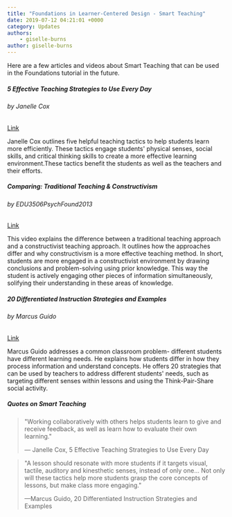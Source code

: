 ```yaml
---
title: "Foundations in Learner-Centered Design - Smart Teaching"
date: 2019-07-12 04:21:01 +0000
category: Updates
authors: 
    - giselle-burns 
author: giselle-burns
---
```


Here are a few articles and videos about Smart Teaching that can be used in the Foundations tutorial in the future.


<div class="card-deck">
    <div class="card">
        <div class="card-body">
            <h5 class="card-title">5 Effective Teaching Strategies to Use Every Day</h5>
            <h6 class="card-subtitle mb-2 text-muted">by Janelle Cox</h6>
            <div class="text-center pt-3">
                 <a href="https://www.teachhub.com/5-effective-teaching-strategies-use-every-day" class="btn btn-primary" target="_blank">Link</a>
            </div>
            <p class="card-text">Janelle Cox outlines five helpful teaching tactics to help students learn more efficiently. These tactics engage students' physical senses, social skills, and critical thinking skills to create a more effective learning environment.These tactics benefit the students as well as the teachers and their efforts.</p>
        </div>
    </div>
    <div class="card">
        <div class="card-body">
            <h5 class="card-title">Comparing: Traditional Teaching & Constructivism</h5>
            <h6 class="card-subtitle mb-2 text-muted">by EDU3506PsychFound2013</h6>
            <div class="text-center pt-3">
                 <a href="https://www.youtube.com/watch?v=OuOXkM28llc" class="btn btn-primary" target="_blank">Link</a>
            </div>
            <p class="card-text">This video explains the difference between a traditional teaching approach and a constructivist teaching approach. It outlines how the approaches differ and why constructivism is a more effective teaching method. In short, students are more engaged in a constructivist environment by drawing conclusions and problem-solving using prior knowledge. This way the student is actively engaging other pieces of information simultaneously, solifying their understanding in these areas of knowledge.</p>
        </div>
    </div>
</div>

<div class="card-deck mt-2">
    <div class="card">
        <div class="card-body">
            <h5 class="card-title">20 Differentiated Instruction Strategies and Examples</h5>
            <h6 class="card-subtitle mb-2 text-muted">by Marcus Guido</h6>
            <div class="text-center pt-3">
                 <a href="https://www.prodigygame.com/blog/differentiated-instruction-strategies-examples-download/" class="btn btn-primary" target="_blank">Link</a>
            </div>
            <p class="card-text">Marcus Guido addresses a common classroom problem- different students have different learning needs. He explains how students differ in how they process information and understand concepts. He offers 20 strategies that can be used by teachers to address different students' needs, such as targeting different senses within lessons and using the Think-Pair-Share social activity.</p>
        </div>
    </div>
</div>

<div class="card-deck mt-2">
    <div class="card">
        <div class="card-body">
            <h5 class="card-title">Quotes on Smart Teaching</h5>
            <p class="card-text"> 
                <blockquote>"Working collaboratively with others helps students learn to give and receive feedback, as well as learn how to evaluate their own learning."<p>— Janelle Cox, 5 Effective Teaching Strategies to Use Every Day</p></blockquote>
            </p>
            <p class="card-text"> 
                <blockquote>"A lesson should resonate with more students if it targets visual, tactile, auditory and kinesthetic senses, instead of only one... Not only will these tactics help more students grasp the core concepts of lessons, but make class more engaging."<p>—Marcus Guido, 20 Differentiated Instruction Strategies and Examples</p></blockquote>
            </p>
        </div>
    </div>
</div>
